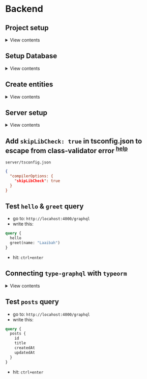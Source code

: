 # Backend

## Project setup

<details>
<summary>View contents</summary>

### Create a server directory and initialize `package.json` file

```bash
mkdir server
cd server
yarn init
```

### Create `tsconfig.json` file & install typescript packages

```bash
npx tsconfig.json
npx gitignore node
yarn add -D typescript @types/node
yarn add -D ts-watch
```

### Create `src` directory & create `index.ts` file

```bash
mkdir src
cd src && touch index.ts
```

### Write _Hello World_ in `index.ts` file

`server/src/index.ts`

```ts
console.log("Hello World");
```

### Add `scripts` in package.json file

`server/package.json`

```json
{
  "scripts": {
    "dev": "tsc-watch --onSuccess \"node ./dist/index.js\"",
    "start": "node dist/index.js",
    "build": "tsc"
  }
}
```

### Run `yarn dev`

```bash
yarn dev
```

</details>

## Setup Database

<details>
<summary>View contents</summary>

### Install `Typeorm`

```bash
yarn add typeorm reflect-metadata
yarn add pg # for postgresql only
yarn add sqlite3 # for sqlite only
```

### Database options (credentials)

sqlite

```ts
import "reflect-metadata";
import { ConnectionOptions, createConnection } from "typeorm";

const sqliteOptions: ConnectionOptions = {
  type: "sqlite",
  database: `${rootPath}/data/fullstack.sqlite`,
  logging: !__prod__, // showing logs
  synchronize: !__prod__, // automatically create table
  entities: [],
};
createConnection(sqliteOptions);
```

postgres

```ts
const postgresOptions: ConnectionOptions = {
  type: "postgres",
  database: "fullstack",
  username: "postgres",
  password: "postgres",
  logging: true, // showing logs
  synchronize: true, // automatically create table
  entities: [],
};
createConnection(postgresOptions);
```

</details>

## Create entities

<details>
<summary>View contents</summary>

## Create Post entity

`server/src/entities/Post.ts`

```ts
// Libraries
import {... } from 'typeorm'

@Entity()
export class Post extends BaseEntity {
  @PrimaryGeneratedColumn()
  id!: number

  @Column()
  title!: string

  @CreateDateColumn()
  createdAt: Date

  @UpdateDateColumn()
  updatedAt: Date
}
```

### Add `Post` entity in db options

```ts
const sqliteOptions: ConnectionOptions = {
  ...,
  entities: [Post],
}
```

### Insert an post & read the posts

`server/src/index.ts`

```ts
const main = async () => {
  // Connect with database
  await createConnection(sqliteOptions);

  // Insert an post
  await Post.create({ title: "My first post" }).save();

  // Read the posts
  const posts = await Post.find();
  console.log(posts);
};

main();
```

</details>

## Server setup

<details>
<summary>View contents</summary>

### Install express

```bash
yarn add express
yarn add -D @types/express
```

### setup express & test

`server/src/index.ts`

```ts
const main = async () => {
  ...
  const app = express()

  app.get('/test', (_req, res) => res.send('Hello World'))

  app.listen(4000, () => console.log('server listening on port 4000'))
}

main()
```

### Install graphql & apolloServer related packages

```bash
yarn add graphql apollo-server-express type-graphql
```

### Setup apollo server

`server/src/index.ts`

```ts
const main = async () => {
  ...
  const app = express()
  const apolloServer = new ApolloServer({
    schema: new buildSchema({
      resolvers: [HelloResolver],
      validate: false // stop auto validating using class-validator
    })
  })
  apolloServer.applyMiddleware({ app })
  app.listen(4000, () => console.log('server listening on port 4000'))
}

main()
```

### Create a test resolver

`server/src/resolvers/hello.ts`

```ts
import { Arg, Query, Resolver } from "type-graphql";

@Resolver()
export class HelloResolver {
  @Query(() => String)
  hello(): string {
    return "hello world";
  }

  @Query(() => String)
  greet(@Arg("name", () => String) name: string): string {
    return `hi, ${name}`;
  }
}
```

### Add `HelloResolver` in apollo server

`server/src/index.ts`

```ts
const main = async () => {
  // ...

  const apolloServer = new ApolloServer({
    schema: new buildSchema({
      resolvers: [HelloResolver],
      validate: false, // stop auto validating using class-validator
    }),
  });

  // ...
};
```

</details>

## Add `skipLibCheck: true` in tsconfig.json to escape from class-validator error <sup>[help](https://typegraphql.com/docs/validation.html#caveats)</sup>

`server/tsconfig.json`

```json
{
  "compilerOptions: {
    "skipLibCheck": true
  }
}
```

## Test `hello` & `greet` query

- go to: `http://locahost:4000/graphql`
- write this:

```graphql
query {
  hello
  greet(name: "Laaibah")
}
```

- hit: `ctrl+enter`

## Connecting `type-graphql` with `typeorm`

<details>
<summary>View contents</summary>

`server/src/resolvers/post.ts`

```ts
import { Query, Resolver } from "type-graphql";
import { Post } from "../entities/Post";

@Resolver()
export class PostResolver {
  @Query(() => [Post])
  posts(): Promise<Post[]> {
    return Post.find();
  }
}
```

`server/src/entities/Post.ts`

```ts
import { ... } from 'typeorm'
import { Field, Int, ObjectType } from 'type-graphql'

@ObjectType()
@Entity()
export class Post extends BaseEntity {
  @Field(() => Int) // expose the field
  @PrimaryGeneratedColumn()
  id!: number

  @Field(() => String)
  @Column()
  title!: string

  @Field(() => String)
  @CreateDateColumn()
  createdAt: Date

  @Field(() => String)
  @UpdateDateColumn()
  updatedAt: Date
}
```

### Add `PostResolver` in apollo server

`server/src/index.ts`

```ts
const main = async () => {
  // ...

  const apolloServer = new ApolloServer({
    schema: new buildSchema({
      resolvers: [HelloResolver, PostResolver],
      validate: false, // stop auto validating using class-validator
    }),
  });

  // ...
};
```

</details>

## Test `posts` query

- go to: `http://locahost:4000/graphql`
- write this:

```graphql
query {
  posts {
    id
    title
    createdAt
    updatedAt
  }
}
```

- hit: `ctrl+enter`
